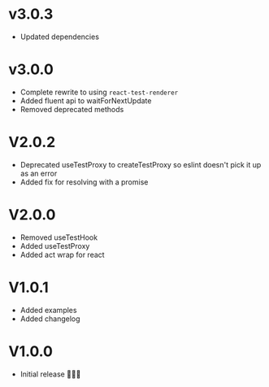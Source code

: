 # v3.0.3
-   Updated dependencies

# v3.0.0

-   Complete rewrite to using `react-test-renderer`
-   Added fluent api to waitForNextUpdate
-   Removed deprecated methods
# V2.0.2

-   Deprecated useTestProxy to createTestProxy so eslint doesn't pick it up as an error
-   Added fix for resolving with a promise
# V2.0.0

-   Removed useTestHook
-   Added useTestProxy
-   Added act wrap for react
# V1.0.1
-   Added examples
-   Added changelog
# V1.0.0
-   Initial release 🎉🎉🎉
